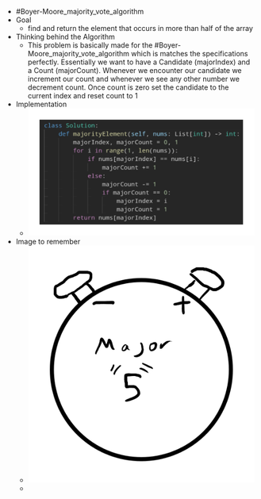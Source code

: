 - #Boyer-Moore_majority_vote_algorithm
- Goal
	- find and return the element that occurs in more than half of the array
- Thinking behind the Algorithm
	- This problem is basically made for the #Boyer-Moore_majority_vote_algorithm which is matches the specifications perfectly. Essentially we want to have a Candidate (majorIndex) and a Count (majorCount). Whenever we encounter our candidate we increment our count and whenever we see any other number we decrement count. Once count is zero set the candidate to the current index and reset count to 1
- Implementation
	- ![image.png](../assets/image_1757104245845_0.png)
- Image to remember
	- ![image.png](../assets/image_1757104265035_0.png)
	-